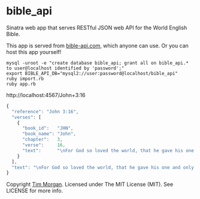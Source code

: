 # bible\_api

Sinatra web app that serves RESTful JSON web API for the World English Bible.

This app is served from [bible-api.com](https://bible-api.com/), which anyone can use. Or you can host this app yourself!

```
mysql -uroot -e "create database bible_api; grant all on bible_api.* to user@localhost identified by 'password';"
export BIBLE_API_DB="mysql2://user:password@localhost/bible_api"
ruby import.rb
ruby app.rb
```

http://localhost:4567/John+3:16

```javascript
{
  "reference": "John 3:16",
  "verses": [
    {
      "book_id":   "JHN",
      "book_name": "John",
      "chapter":   3,
      "verse":     16,
      "text":      "\nFor God so loved the world, that he gave his one and only Son, that whoever believes in him should not perish, but have eternal life.\n\n"
    }
  ],
  "text": "\nFor God so loved the world, that he gave his one and only Son, that whoever believes in him should not perish, but have eternal life.\n\n"
}
```

Copyright [Tim Morgan](https://timmorgan.org). Licensed under The MIT License (MIT). See LICENSE for more info.

